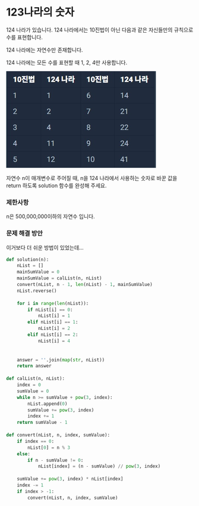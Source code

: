 # 123나라의 숫자
124 나라가 있습니다. 124 나라에서는 10진법이 아닌 다음과 같은 자신들만의 규칙으로 수를 표현합니다.

124 나라에는 자연수만 존재합니다.

124 나라에는 모든 수를 표현할 때 1, 2, 4만 사용합니다.

![124나라이미지](/Images/124나라.jpg)

자연수 n이 매개변수로 주어질 때, n을 124 나라에서 사용하는 숫자로 바꾼 값을 return 하도록 solution 함수를 완성해 주세요.

### 제한사항
n은 500,000,000이하의 자연수 입니다.

### 문제 해결 방안
이거보다 더 쉬운 방법이 있었는데...

```python
def solution(n):
	nList = []
	mainSumValue = 0
	mainSumValue = calList(n, nList)
	convert(nList, n - 1, len(nList) - 1, mainSumValue)
	nList.reverse()

	for i in range(len(nList)):
		if nList[i] == 0:
			nList[i] = 1
		elif nList[i] == 1:
			nList[i] = 2
		elif nList[i] == 2:
			nList[i] = 4


	answer = ''.join(map(str, nList))
	return answer

def calList(n, nList):
	index = 0
	sumValue = 0
	while n >= sumValue + pow(3, index):
		nList.append(0)
		sumValue += pow(3, index)
		index += 1
	return sumValue - 1

def convert(nList, n, index, sumValue):
	if index == 0:
		nList[0] = n % 3
	else:
		if n - sumValue != 0:
			nList[index] = (n - sumValue) // pow(3, index)
	
	sumValue += pow(3, index) * nList[index]
	index -= 1
	if index > -1:
		convert(nList, n, index, sumValue)
```
